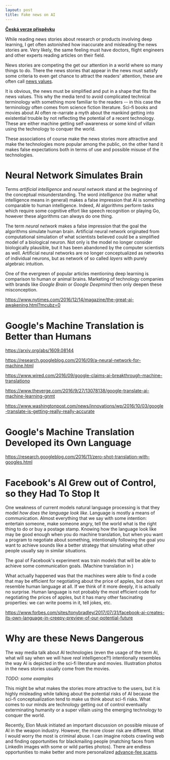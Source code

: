 ```yaml
---
layout: post
title: Fake news on AI
---
```


__[Česká verze příspěvku](/2017/05/29/Fake-news-o-AI.html)__

While reading news stories about research or products involving deep learning,
I get often astonished how inaccurate and misleading the news stories are.
Very likely, the same feeling must have doctors, flight engineers and other
experts reading articles on their field.

News stories are competing the get our attention in a world where so many
things to do. There the news stories that appear in the news must satisfy some
criteria to even get chance to attract the readers' attention, these are often
call [news values](https://en.wikipedia.org/wiki/News_values).

It is obvious, the news must be simplified and put in a shape that fits the
news values. This why the media tend to avoid complicated technical terminology
with something more familiar to the readers -- in this case the terminology
often comes from science fiction literature. Sci-fi books and movies about AI
often re-narrate a myth about the mankind getting into existential trouble by
not reflecting the potential of a recent technology. These are either machine
getting self-awareness or some kind of villain using the technology to conquer
the world.

These associations of course make the news stories more attractive and make the
technologies more popular among the public, on the other hand it makes false
expectations both in terms of use and possible misuse of the technologies.

# Neural Network Simulates Brain

Terms _artificial intelligence_ and _neural network_ stand at the beginning of
the conceptual misunderstanding. The word _intelligence_ (no matter what
intelligence means in general) makes a false impression that AI is something
comparable to human intelligence. Indeed, AI algorithms perform tasks which
require some cognitive effort like speech recognition or playing Go, however
these algorithms can always do one thing.

The term _neural network_ makes a false impression that the goal the algorithms
simulate human brain. Artificial neural network originated from computational
simulation of what scientists believed could be a simplified model of a
biological neuron. Not only is the model no longer consider biologically
plausible, but it has been abandoned by the computer scientists as well.
Artificial neural networks are no longer conceptualized as networks of
individual neurons, but as network of so called _layers_ with purely algebraic
intuition.

One of the evergreen of popular articles mentioning deep learning is comparison
to human or animal brains.  Marketing of technology companies with brands like
_Google Brain_ or _Google Deepmind_ then only deepen these misconception.

https://www.nytimes.com/2016/12/14/magazine/the-great-ai-awakening.html?mcubz=0

# Google's Machine Translation is Better than Humans

https://arxiv.org/abs/1609.08144

https://research.googleblog.com/2016/09/a-neural-network-for-machine.html

https://www.wired.com/2016/09/google-claims-ai-breakthrough-machine-translationo

https://www.theverge.com/2016/9/27/13078138/google-translate-ai-machine-learning-gnmt

https://www.washingtonpost.com/news/innovations/wp/2016/10/03/google-translate-is-getting-really-really-accurate

# Google's Machine Translation Developed its Own Language

https://research.googleblog.com/2016/11/zero-shot-translation-with-googles.html

# Facebook's AI Grew out of Control, so they Had To Stop It

One weakness of current models natural language processing is that they model
_how does the language look like_. Language is mostly a means of communication.
Almost everything that we say with some intention: entertain someone, make
someone angry, tell the world what is the right thing to do or buy a postage
stamp. Knowing how the language look like may be good enough when you do
machine translation, but when you want a program to negotiate about something,
intentionally following the goal you want to achieve sounds like a better
strategy that simulating what other people usually say in similar situations.

The goal of Facebook's experiment was train models that will be able to achieve
some communication goals. (Machine translation in )

What actually happened was that the machines were able to find a code that may
be efficient for negotiating about the price of apples, but does not resemble
human language at all. If we think of it more deeply, it is actually no
surprise. Human language is not probably the most efficient code for
negotiating the prices of apples, but it has many other fascinating properties:
we can write poems in it, tell jokes, etc.

https://www.forbes.com/sites/tonybradley/2017/07/31/facebook-ai-creates-its-own-language-in-creepy-preview-of-our-potential-future

# Why are these News Dangerous

The way media talk about AI technologies (even the usage of the term AI, what
will say when we will have _real_ intelligence?!) intentionally resembles the
way AI is depicted in the sci-fi literature and movies. Illustration photos in
the news stories usually come from the movies.

_TODO: some examples_

This might be what makes the stories more attractive to the users, but it is
highly misleading while talking about the potential risks of AI because the
sci-fi conceptualization tend to make us think about sci-fi risks. What comes
to our minds are technology getting out of control eventually exterminating
humanity or a super villain using the emerging technology to conquer the world.

Recently, Elon Musk initiated an important discussion on possible misuse of AI
in the weapon industry. However, the more closer risk are different. What I
would worry the most is criminal abuse. I can imagine robots crawling web and
finding opportunities for blackmailing people (matching faces from LinkedIn
images with some or wild parties photos).  There are endless opportunities to
make better and more personalized [advance-fee
scams](https://en.wikipedia.org/wiki/Advance-fee_scam).
